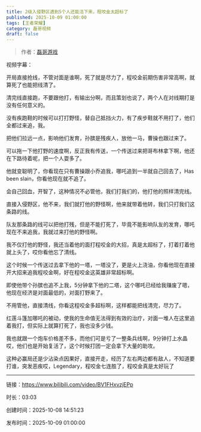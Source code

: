 ```yaml
---
title: 2级入侵野区遇到5个人还能活下来，程咬金太超标了
published: 2025-10-09 01:00:00
tags: [王者荣耀]
category: 磊哥视频
draft: false
---
```



> 作者：[磊哥游戏](https://space.bilibili.com/268941858)

视频字幕：

开局直接抢线，不管对面是谁啊，死了就是尽力了，程咬金前期伤害非常高啊，就算死了也能把线清了。

清完线直接跑，不要跟他打，有输出分啊，而且策划也说了，两个人在对线期打是没有任何意义的。

没有疾跑鞋的时候可以打打野怪，替自己抵挡火力，有了疾步鞋就不用打了，他们全都过来追，我。

把他们拉远一点，影响他们发育，孙膑是残疾人，放他一马，曹操也跟过来了。

可以拖一下他打野的速度啊，反正我有传送，一个传送过来把哥布林拿下啊，他还在下路待着呢，把一个人耍多了。

他就变聪明了，你看现在只有曹操跟小乔追我，哪吒追到一半就自己回去了，Has been slain，你看他现在就不追了。

会自己回血，开智了，这种情况不必管他，我们打我们的，他打他的照样清完线。

直接入侵野区，他不来，我们就打他的野怪啊，他来就带着他转，我们只打我们这条路的线。

队友那条路的线可以把他打残，但是不能打死了，毕竟不能影响队友的发育，哪吒现在不来追我，我就过来打他的野怪啊。

我不仅打他的野怪，我还当着他的面打程咬金的大招，真是太超标了，打着打着他就上头了，哎你看他忘了清线。

这个时候一个传送过去拿下他的一塔，一塔没了，更是火上浇油，你看他现在直接开大招来追我程咬金啊，好在程咬金这英雄非常超标啊。

即使他带个孙膑也追不上我，5分钟拿下他的二塔，这个哪吒已经给我赚废了嗯，他现在经济是对面最低的，对面打野来了。

不用管他，直接清线，你看这程咬金多超标啊，这样都能把线清完，尽力了。

红莲斗篷加哪吒的被动，使我的生命值无法得到有效的治疗，对面一堆人在这里追着我打，但实际上就算打死了，我也没多少钱。

我也就跟一个炮车价格差不多，而他们可是亏了一整条兵线啊，9分钟打上水晶哎，他们也是开始复活了，这个时候打团一定会拿下大量的助攻。

这种必赢局还是少沾染点因果好，直接开走，经历了左右两边都有敌人，不知道要打谁，突发恶疾哎，Legendary，程咬金七连胜了，程咬金真是太好玩了

---

链接：https://www.bilibili.com/video/BV1FHxvzjEPp

时长：03:03

创建时间：2025-10-08 14:51:23

发布时间：2025-10-09 01:00:00
